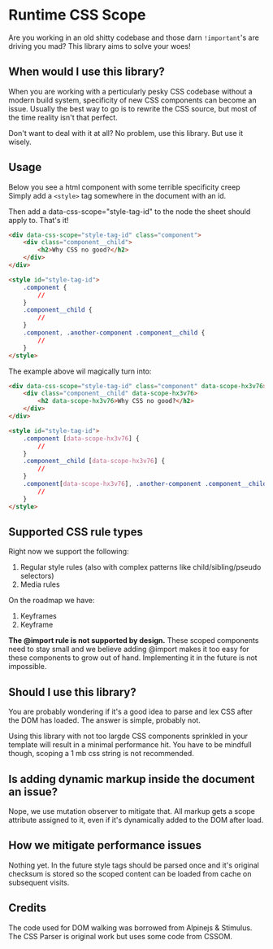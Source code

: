 # Runtime CSS Scope

Are you working in an old shitty codebase and those darn `!important`'s are driving you mad? This library aims to solve your woes!

## When would I use this library?
When you are working with a perticularly pesky CSS codebase without a modern build system, specificity of new CSS components can become an issue. Usually the best way to go is to rewrite the CSS source, but most of the time reality isn't that perfect. 

Don't want to deal with it at all? No problem, use this library. But use it wisely.


## Usage
Below you see a html component with some terrible specificity creep 
Simply add a `<style>` tag somewhere in the document with an id.

Then add a data-css-scope="style-tag-id" to the node the sheet should apply to. That's it!

``` html
<div data-css-scope="style-tag-id" class="component">
    <div class="component__child">
        <h2>Why CSS no good?</h2>
    </div>
</div>

<style id="style-tag-id">
    .component {
        //
    }
    .component__child {
        //
    }
    .component, .another-component .component__child {
        //
    }
</style>
```

The example above wil magically turn into:
``` html
<div data-css-scope="style-tag-id" class="component" data-scope-hx3v76>
    <div class="component__child" data-scope-hx3v76>
        <h2 data-scope-hx3v76>Why CSS no good?</h2>
    </div>
</div>

<style id="style-tag-id">
    .component [data-scope-hx3v76] {
        //
    }
    .component__child [data-scope-hx3v76] {
        //
    }
    .component[data-scope-hx3v76], .another-component .component__child[data-scope-hx3v76] {
        //
    }
</style>
```

## Supported CSS rule types
Right now we support the following:
1. Regular style rules (also with complex patterns like child/sibling/pseudo selectors)
2. Media rules

On the roadmap we have:
1. Keyframes
2. Keyframe

**The @import rule is not supported by design.** These scoped components need to stay small and we believe adding @import makes it too easy for these components to grow out of hand. Implementing it in the future is not impossible.

## Should I use this library?
You are probably wondering if it's a good idea to parse and lex CSS after the DOM has loaded. The answer is simple, probably not. 

Using this library with not too largde CSS components sprinkled in your template will result in a minimal performance hit. You have to be mindfull though, scoping a 1 mb css string is not recommended. 

## Is adding dynamic markup inside the document an issue?
Nope, we use mutation observer to mitigate that. All markup gets a scope attribute assigned to it, even if it's dynamically added to the DOM after load.

## How we mitigate performance issues
Nothing yet. In the future style tags should be parsed once and it's original checksum is stored so the scoped content can be loaded from cache on subsequent visits.

## Credits
The code used for DOM walking was borrowed from Alpinejs & Stimulus. The CSS Parser is original work but uses some code from CSSOM.
